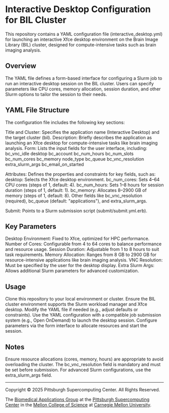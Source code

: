 # Interactive Desktop Configuration for BIL Cluster
This repository contains a YAML configuration file (interactive_desktop.yml) for launching an interactive Xfce desktop environment on the Brain Image Library (BIL) cluster, designed for compute-intensive tasks such as brain imaging analysis.

##  Overview
The YAML file defines a form-based interface for configuring a Slurm job to run an interactive desktop session on the BIL cluster. Users can specify parameters like CPU cores, memory allocation, session duration, and other Slurm options to tailor the session to their needs.

## YAML File Structure
The configuration file includes the following key sections:

Title and Cluster: Specifies the application name (Interactive Desktop) and the target cluster (bil).
Description: Briefly describes the application as launching an Xfce desktop for compute-intensive tasks like brain imaging analysis.
Form: Lists the input fields for the user interface, including:
bc_vnc_idle
desktop
bc_account
bc_num_hours
bc_num_slots
bc_num_cores
bc_memory
node_type
bc_queue
bc_vnc_resolution
extra_slurm_args
bc_email_on_started


Attributes: Defines the properties and constraints for key fields, such as:
desktop: Selects the Xfce desktop environment.
bc_num_cores: Sets 4–64 CPU cores (steps of 1, default: 4).
bc_num_hours: Sets 1–8 hours for session duration (steps of 1, default: 1).
bc_memory: Allocates 8–2900 GB of memory (steps of 1, default: 8).
Other fields like bc_vnc_resolution (required), bc_queue (default: "applications"), and extra_slurm_args.

Submit: Points to a Slurm submission script (submit/submit.yml.erb).

## Key Parameters

Desktop Environment: Fixed to Xfce, optimized for HPC performance.
Number of Cores: Configurable from 4 to 64 cores to balance performance and resource usage.
Session Duration: Adjustable from 1 to 8 hours to suit task requirements.
Memory Allocation: Ranges from 8 GB to 2900 GB for resource-intensive applications like brain imaging analysis.
VNC Resolution: Must be specified by the user for the desktop display.
Extra Slurm Args: Allows additional Slurm parameters for advanced customization.

## Usage

Clone this repository to your local environment or cluster.
Ensure the BIL cluster environment supports the Slurm workload manager and Xfce desktop.
Modify the YAML file if needed (e.g., adjust defaults or constraints).
Use the YAML configuration with a compatible job submission system (e.g., Open OnDemand) to launch the desktop session.
Configure parameters via the form interface to allocate resources and start the session.

## Notes

Ensure resource allocations (cores, memory, hours) are appropriate to avoid overloading the cluster.
The bc_vnc_resolution field is mandatory and must be set before submission.
For advanced Slurm configurations, use the extra_slurm_args field.

---
Copyright © 2025 Pittsburgh Supercomputing Center. All Rights Reserved.

The [Biomedical Applications Group](https://www.psc.edu/biomedical-applications/) at the [Pittsburgh Supercomputing Center](http://www.psc.edu) in the [Mellon College of Science](https://www.cmu.edu/mcs/) at [Carnegie Mellon University](http://www.cmu.edu).

